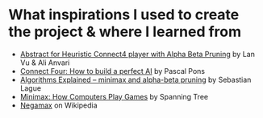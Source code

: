 # What inspirations I used to create the project & where I learned from

 - [Abstract for Heuristic Connect4 player with Alpha Beta Pruning](https://www.cs.cornell.edu/boom/2001sp/Anvari/Anvari.htm) by Lan Vu & Ali Anvari
 - [Connect Four: How to build a perfect AI](https://blog.gamesolver.org/solving-connect-four/01-introduction/) by Pascal Pons
 - [Algorithms Explained – minimax and alpha-beta pruning](https://youtu.be/l-hh51ncgDI) by Sebastian Lague
 - [Minimax: How Computers Play Games](https://youtu.be/SLgZhpDsrfc) by Spanning Tree
 - [Negamax](https://en.wikipedia.org/wiki/Negamax) on Wikipedia 